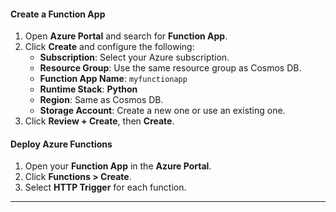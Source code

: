 #### **Create a Function App**
1. Open **Azure Portal** and search for **Function App**.
2. Click **Create** and configure the following:
   - **Subscription**: Select your Azure subscription.
   - **Resource Group**: Use the same resource group as Cosmos DB.
   - **Function App Name**: `myfunctionapp`
   - **Runtime Stack**: **Python**
   - **Region**: Same as Cosmos DB.
   - **Storage Account**: Create a new one or use an existing one.
3. Click **Review + Create**, then **Create**.

#### **Deploy Azure Functions**
1. Open your **Function App** in the **Azure Portal**.
2. Click **Functions > Create**.
3. Select **HTTP Trigger** for each function.

---

